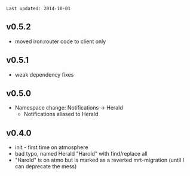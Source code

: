`Last updated: 2014-10-01`

## v0.5.2
  * moved iron:router code to client only

## v0.5.1
  * weak dependency fixes

## v0.5.0
 * Namespace change: Notifications -> Herald
   * Notifications aliased to Herald

## v0.4.0
 * init - first time on atmosphere
 * bad typo, named Herald "Harold" with find/replace all
 * "Harold" is on atmo but is marked as a reverted mrt-migration (until I can deprecate the mess)
